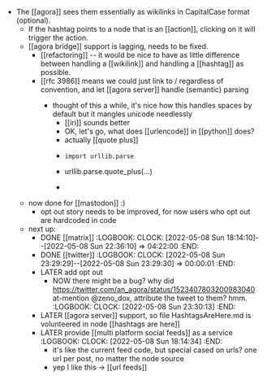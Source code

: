 - The [[agora]] sees them essentially as wikilinks in CapitalCase format (optional).
	- If the hashtag points to a node that is an [[action]], clicking on it will trigger the action.
	- [[agora bridge]] support is lagging, needs to be fixed.
		- [[refactoring]] -- it would be nice to have as little difference between handling a [[wikilink]] and handling a [[hashtag]] as possible.
		- [[rfc 3986]] means we could just link to <agora>/<entity> regardless of convention, and let [[agora server]] handle (semantic) parsing
			- thought of this a while, it's nice how this handles spaces by default but it mangles unicode needlessly
				- [[iri]] sounds better
				- OK, let's go, what does [[urlencode]] in [[python]] does?
				- actually [[quote plus]]
				- ```
				  import urllib.parse
				- urllib.parse.quote_plus(...)
				- ```
	- now done for [[mastodon]] :)
		- opt out story needs to be improved, for now users who opt out are hardcoded in code
	- next up:
		- DONE [[matrix]]
		  :LOGBOOK:
		  CLOCK: [2022-05-08 Sun 18:14:10]--[2022-05-08 Sun 22:36:10] =>  04:22:00
		  :END:
		- DONE [[twitter]]
		  :LOGBOOK:
		  CLOCK: [2022-05-08 Sun 23:29:29]--[2022-05-08 Sun 23:29:30] =>  00:00:01
		  :END:
		- LATER add opt out
			- NOW there might be a bug? why did https://twitter.com/an_agora/status/1523407803200983040 at-mention @zeno_dox, attribute the tweet to them? hmm.
			  :LOGBOOK:
			  CLOCK: [2022-05-08 Sun 23:30:13]
			  :END:
		- LATER [[agora server]] support, so file HashtagsAreHere.md is volunteered in node [[hashtags are here]]
		- LATER provide [[multi platform social feeds]] as a service
		  :LOGBOOK:
		  CLOCK: [2022-05-08 Sun 18:14:34]
		  :END:
			- it's like the current feed code, but special cased on urls? one url per post, no matter the node source
			- yep I like this -> [[url feeds]]